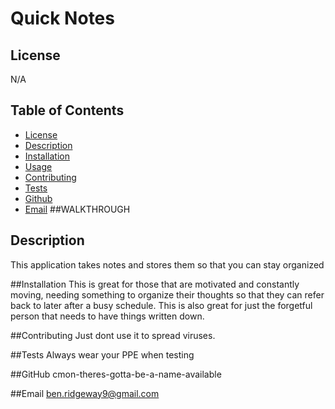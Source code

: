 # Quick Notes

  ## License
  N/A

  ## Table of Contents
  * [License](#license)
  * [Description](#description)
  * [Installation](#installation)
  * [Usage](#usage)
  * [Contributing](#contributing)
  * [Tests](#testing)
  * [Github](#github)
  * [Email](#email)
  ##WALKTHROUGH


  ## Description
  This application takes notes and stores them so that you can stay organized

  ##Installation
  This is great for those that are motivated and constantly moving, needing something to organize their thoughts so that they can refer back to later after a busy schedule. This is also great for just the forgetful person that needs to have things written down.

  ##Contributing
  Just dont use it to spread viruses.

  ##Tests
  Always wear your PPE when testing

  ##GitHub
  cmon-theres-gotta-be-a-name-available

  ##Email
  ben.ridgeway9@gmail.com
